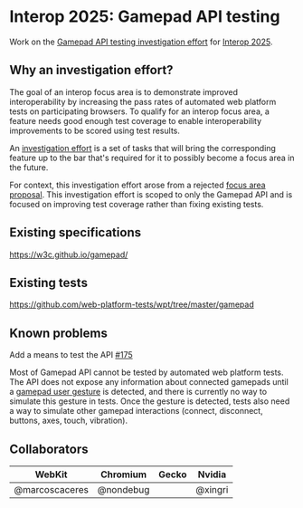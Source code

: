 # Interop 2025: Gamepad API testing

Work on the [Gamepad API testing investigation effort](https://github.com/web-platform-tests/interop/blob/main/2025/README.md#gamepad-api-testing)
for [Interop 2025](https://github.com/web-platform-tests/interop/blob/main/2025/README.md).

## Why an investigation effort?

The goal of an interop focus area is to demonstrate improved interoperability by
increasing the pass rates of automated web platform tests on participating
browsers.
To qualify for an interop focus area, a feature needs good enough test coverage
to enable interoperability improvements to be scored using test results.

An [investigation effort](https://github.com/web-platform-tests/interop/blob/main/2025/README.md#investigation-efforts)
is a set of tasks that will bring the corresponding feature up to the bar that's
required for it to possibly become a focus area in the future.

For context, this investigation effort arose from a rejected
[focus area proposal](https://github.com/web-platform-tests/interop/issues/786).
This investigation effort is scoped to only the Gamepad API and is focused on
improving test coverage rather than fixing existing tests.

## Existing specifications

https://w3c.github.io/gamepad/

## Existing tests

https://github.com/web-platform-tests/wpt/tree/master/gamepad

## Known problems

Add a means to test the API [#175](https://github.com/w3c/gamepad/issues/175)

Most of Gamepad API cannot be tested by automated web platform tests.
The API does not expose any information about connected gamepads until a
[gamepad user gesture](https://w3c.github.io/gamepad/#dfn-gamepad-user-gesture)
is detected, and there is currently no way to simulate this gesture in tests.
Once the gesture is detected, tests also need a way to simulate other gamepad
interactions (connect, disconnect, buttons, axes, touch, vibration).

## Collaborators

| WebKit | Chromium | Gecko | Nvidia |
|-|-|-|-|
| @marcoscaceres | @nondebug | | @xingri |
